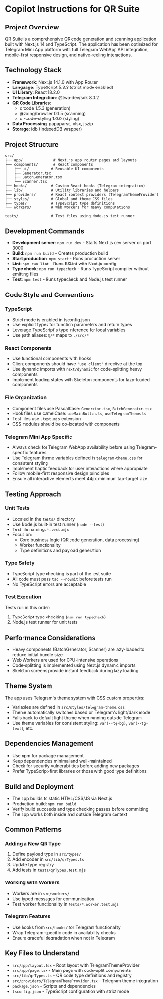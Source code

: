 # Copilot Instructions for QR Suite

## Project Overview

QR Suite is a comprehensive QR code generation and scanning application built with Next.js 14 and TypeScript. The application has been optimized for Telegram Mini App platform with full Telegram WebApp API integration, mobile-first responsive design, and native-feeling interactions.

## Technology Stack

- **Framework**: Next.js 14.1.0 with App Router
- **Language**: TypeScript 5.3.3 (strict mode enabled)
- **UI Library**: React 18.2.0
- **Telegram Integration**: @twa-dev/sdk 8.0.2
- **QR Code Libraries**: 
  - qrcode 1.5.3 (generation)
  - @zxing/browser 0.1.5 (scanning)
  - qr-code-styling 1.6.0 (styling)
- **Data Processing**: papaparse, xlsx, jszip
- **Storage**: idb (IndexedDB wrapper)

## Project Structure

```
src/
├── app/              # Next.js app router pages and layouts
├── components/       # React components
│   ├── ui/          # Reusable UI components
│   ├── Generator.tsx
│   ├── BatchGenerator.tsx
│   └── Scanner.tsx
├── hooks/           # Custom React hooks (Telegram integration)
├── lib/             # Utility libraries and helpers
├── providers/       # React context providers (TelegramThemeProvider)
├── styles/          # Global and theme CSS files
├── types/           # TypeScript type definitions
└── workers/         # Web Workers for heavy computations

tests/               # Test files using Node.js test runner
```

## Development Commands

- **Development server**: `npm run dev` - Starts Next.js dev server on port 3000
- **Build**: `npm run build` - Creates production build
- **Start production**: `npm start` - Runs production server
- **Lint**: `npm run lint` - Runs ESLint with Next.js config
- **Type check**: `npm run typecheck` - Runs TypeScript compiler without emitting files
- **Test**: `npm test` - Runs typecheck and Node.js test runner

## Code Style and Conventions

### TypeScript
- Strict mode is enabled in tsconfig.json
- Use explicit types for function parameters and return types
- Leverage TypeScript's type inference for local variables
- Use path aliases: `@/*` maps to `./src/*`

### React Components
- Use functional components with hooks
- Client components should have `'use client'` directive at the top
- Use dynamic imports with `next/dynamic` for code-splitting heavy components
- Implement loading states with Skeleton components for lazy-loaded components

### File Organization
- Component files use PascalCase: `Generator.tsx`, `BatchGenerator.tsx`
- Hook files use camelCase: `useMainButton.ts`, `useTelegramTheme.ts`
- Test files use `.test.mjs` extension
- CSS modules should be co-located with components

### Telegram Mini App Specific
- Always check for Telegram WebApp availability before using Telegram-specific features
- Use Telegram theme variables defined in `telegram-theme.css` for consistent styling
- Implement haptic feedback for user interactions where appropriate
- Follow mobile-first responsive design principles
- Ensure all interactive elements meet 44px minimum tap-target size

## Testing Approach

### Unit Tests
- Located in the `tests/` directory
- Use Node.js built-in test runner (`node --test`)
- Test file naming: `*.test.mjs`
- Focus on:
  - Core business logic (QR code generation, data processing)
  - Worker functionality
  - Type definitions and payload generation

### Type Safety
- TypeScript type checking is part of the test suite
- All code must pass `tsc --noEmit` before tests run
- No TypeScript errors are acceptable

### Test Execution
Tests run in this order:
1. TypeScript type checking (`npm run typecheck`)
2. Node.js test runner for unit tests

## Performance Considerations

- Heavy components (BatchGenerator, Scanner) are lazy-loaded to reduce initial bundle size
- Web Workers are used for CPU-intensive operations
- Code-splitting is implemented using Next.js dynamic imports
- Skeleton screens provide instant feedback during lazy loading

## Theme System

The app uses Telegram's theme system with CSS custom properties:
- Variables are defined in `src/styles/telegram-theme.css`
- Theme automatically switches based on Telegram's light/dark mode
- Falls back to default light theme when running outside Telegram
- Use theme variables for consistent styling: `var(--tg-bg)`, `var(--tg-text)`, etc.

## Dependencies Management

- Use npm for package management
- Keep dependencies minimal and well-maintained
- Check for security vulnerabilities before adding new packages
- Prefer TypeScript-first libraries or those with good type definitions

## Build and Deployment

- The app builds to static HTML/CSS/JS via Next.js
- Production build: `npm run build`
- Verify build succeeds and type checking passes before committing
- The app works both inside and outside Telegram context

## Common Patterns

### Adding a New QR Type
1. Define payload type in `src/types/`
2. Add encoder in `src/lib/qrTypes.ts`
3. Update type registry
4. Add tests in `tests/qrTypes.test.mjs`

### Working with Workers
- Workers are in `src/workers/`
- Use typed messages for communication
- Test worker functionality in `tests/*.worker.test.mjs`

### Telegram Features
- Use hooks from `src/hooks/` for Telegram functionality
- Wrap Telegram-specific code in availability checks
- Ensure graceful degradation when not in Telegram

## Key Files to Understand

- `src/app/layout.tsx` - Root layout with TelegramThemeProvider
- `src/app/page.tsx` - Main page with code-split components
- `src/lib/qrTypes.ts` - QR code type definitions and registry
- `src/providers/TelegramThemeProvider.tsx` - Telegram theme integration
- `package.json` - Scripts and dependencies
- `tsconfig.json` - TypeScript configuration with strict mode
